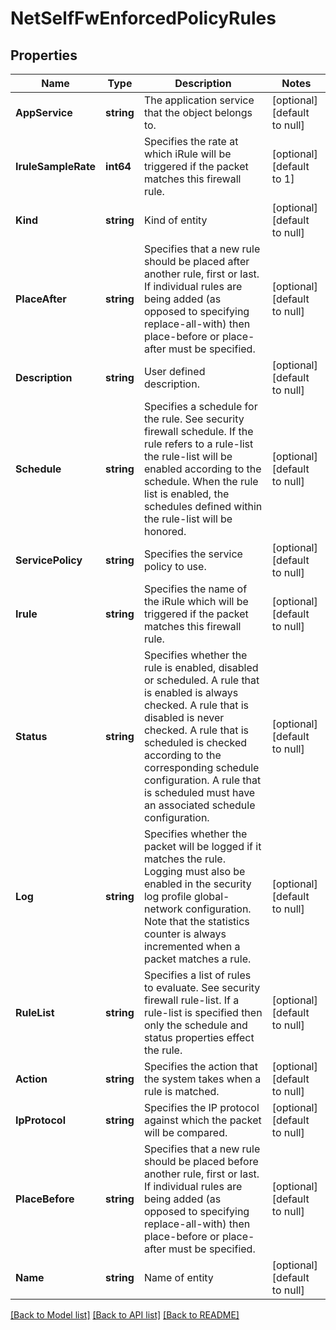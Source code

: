 # NetSelfFwEnforcedPolicyRules

## Properties
Name | Type | Description | Notes
------------ | ------------- | ------------- | -------------
**AppService** | **string** | The application service that the object belongs to. | [optional] [default to null]
**IruleSampleRate** | **int64** | Specifies the rate at which iRule will be triggered if the packet matches this firewall rule. | [optional] [default to 1]
**Kind** | **string** | Kind of entity | [optional] [default to null]
**PlaceAfter** | **string** | Specifies that a new rule should be placed after another rule, first or last. If individual rules are being added (as opposed to specifying replace-all-with) then place-before or place-after must be specified. | [optional] [default to null]
**Description** | **string** | User defined description. | [optional] [default to null]
**Schedule** | **string** | Specifies a schedule for the rule. See security firewall schedule.  If the rule refers to a rule-list the rule-list will be enabled according to the schedule. When the rule list is enabled, the schedules defined within the rule-list will be honored. | [optional] [default to null]
**ServicePolicy** | **string** | Specifies the service policy to use. | [optional] [default to null]
**Irule** | **string** | Specifies the name of the iRule which will be triggered if the packet matches this firewall rule. | [optional] [default to null]
**Status** | **string** | Specifies whether the rule is enabled, disabled or scheduled. A rule that is enabled is always checked. A rule that is disabled is never checked. A rule that is scheduled is checked according to the corresponding schedule configuration. A rule that is scheduled must have an associated schedule configuration. | [optional] [default to null]
**Log** | **string** | Specifies whether the packet will be logged if it matches the rule.  Logging must also be enabled in the security log profile global-network configuration. Note that the statistics counter is always incremented when a packet matches a rule. | [optional] [default to null]
**RuleList** | **string** | Specifies a list of rules to evaluate. See security firewall rule-list. If a rule-list is specified then only the schedule and status properties effect the rule. | [optional] [default to null]
**Action** | **string** | Specifies the action that the system takes when a rule is matched. | [optional] [default to null]
**IpProtocol** | **string** | Specifies the IP protocol against which the packet will be compared. | [optional] [default to null]
**PlaceBefore** | **string** | Specifies that a new rule should be placed before another rule, first or last. If individual rules are being added (as opposed to specifying replace-all-with) then place-before or place-after must be specified. | [optional] [default to null]
**Name** | **string** | Name of entity | [optional] [default to null]

[[Back to Model list]](../README.md#documentation-for-models) [[Back to API list]](../README.md#documentation-for-api-endpoints) [[Back to README]](../README.md)


